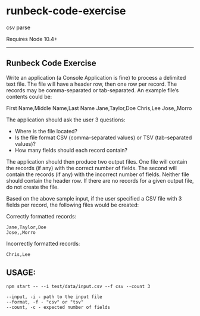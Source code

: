 # runbeck-code-exercise
csv parse

Requires Node 10.4+

-----

## Runbeck Code Exercise

Write an application (a Console Application is fine) to process a delimited text file. The file will have a header row, then one row per record. The records may be comma-separated or tab-separated. An example file’s contents could be:

First Name,Middle Name,Last Name
Jane,Taylor,Doe
Chris,Lee
Jose,,Morro


The application should ask the user 3 questions:

* Where is the file located?
* Is the file format CSV (comma-separated values) or TSV (tab-separated values)?
* How many fields should each record contain?

The application should then produce two output files. One file will contain the records (if any) with the correct number of fields. The second will contain the records (if any) with the incorrect number of fields. Neither file should contain the header row. If there are no records for a given output file, do not create the file. 

Based on the above sample input, if the user specified a CSV file with 3 fields per record, the following files would be created:

Correctly formatted records:

    Jane,Taylor,Doe
    Jose,,Morro

 

Incorrectly formatted records:

    Chris,Lee

## USAGE:

    npm start -- --i test/data/input.csv --f csv --count 3

    --input, -i - path to the input file
    --format, -f - "csv" or "tsv"
    --count, -c - expected number of fields
